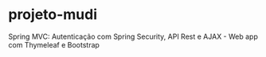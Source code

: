 # projeto-mudi
Spring MVC: Autenticação com Spring Security, API Rest e AJAX - Web app com Thymeleaf e Bootstrap
